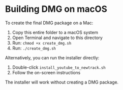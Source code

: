# Building DMG on macOS

To create the final DMG package on a Mac:

1. Copy this entire folder to a macOS system
2. Open Terminal and navigate to this directory
3. Run: `chmod +x create_dmg.sh`
4. Run: `./create_dmg.sh`

Alternatively, you can run the installer directly:
1. Double-click `install_youtube_to_newtrack.sh`
2. Follow the on-screen instructions

The installer will work without creating a DMG package.
